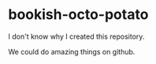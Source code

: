 # bookish-octo-potato
I don't know why I created this repository.

We could do amazing things on github.
